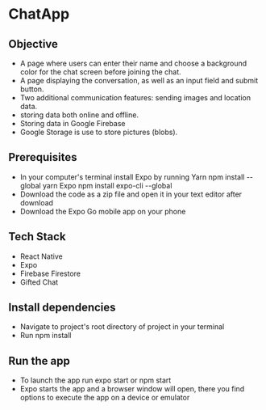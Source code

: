 # ChatApp

## Objective
- A page where users can enter their name and choose a background color for the chat screen before joining the chat.
- A page displaying the conversation, as well as an input field and submit button.
- Two additional communication features: sending images and location data.
- storing data both online and offline.
- Storing data in Google Firebase
- Google Storage is use to store pictures (blobs).

## Prerequisites
- In your computer's terminal install Expo by running
 Yarn npm install --global yarn
 Expo npm install expo-cli --global
 - Download the code as a zip file and open it in your text editor after download
 - Download the Expo Go mobile app on your phone
 
 ## Tech Stack
 - React Native
 - Expo
 - Firebase Firestore
 - Gifted Chat
 
 ## Install dependencies
 - Navigate to project's root directory of project in your terminal
 - Run npm install
 
## Run the app
- To launch the app run expo start or npm start
- Expo starts the app and a browser window will open, there you find options to execute the app on a device or emulator
